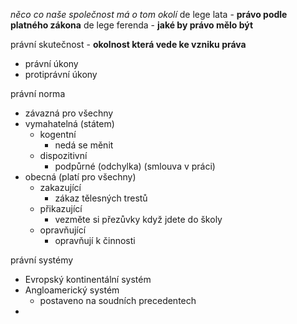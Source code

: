 *něco co naše společnost má o tom okolí*
de lege lata - **právo podle platného zákona**
de lege ferenda - **jaké by právo mělo být**

právní skutečnost - **okolnost která vede ke vzniku práva**
- právní úkony
- protiprávní úkony

právní norma
- závazná pro všechny
- vymahatelná (státem)
	- kogentní
		- nedá se měnit
	- dispozitivní
		- podpůrné (odchylka) (smlouva v práci)
- obecná (platí pro všechny)
	- zakazující
		- zákaz tělesných trestů
	- přikazující
		- vezměte si přezůvky když jdete do školy
	- opravňující
		- opravňují k činnosti

právní systémy
- Evropský kontinentální systém
- Angloamerický systém
	- postaveno na soudních precedentech
- 